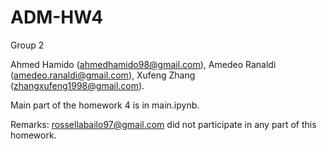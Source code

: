 # ADM-HW4

Group 2

Ahmed Hamido (ahmedhamido98@gmail.com), Amedeo Ranaldi (amedeo.ranaldi@gmail.com), Xufeng Zhang (zhangxufeng1998@gmail.com).

Main part of the homework 4 is in main.ipynb.

Remarks: rossellabailo97@gmail.com did not participate in any part of this homework.

